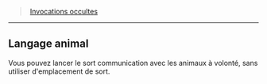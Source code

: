 ﻿---
!Generic
Id: warlock_occultsummons_hd.md#langage-animal
ParentLink: warlock_occultsummons_hd.md#invocations-occultes
Name: Langage animal
ParentName: Invocations occultes
NameLevel: 2
---
> [Invocations occultes](hd_warlock_occultsummons.md)

---

## Langage animal

Vous pouvez lancer le sort communication avec les animaux à volonté, sans utiliser d'emplacement de sort.

